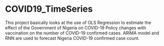 # COVID19_TimeSeries
This project basically looks at the use of  OLS Regression to estimate the effect of the Government of Nigeria on COVID-19 Policy changes with vaccination on the number of COVID-19 confirmed cases. ARIMA model and RNN are used to forecast Nigeria COVID-19 confirmed case count.
